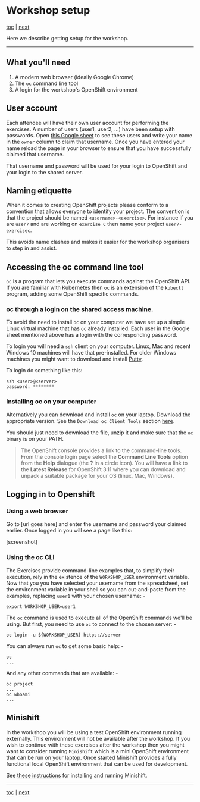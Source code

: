 # Workshop setup

[toc](../README.md) | [next](../tutorial-1/README.md)

Here we describe getting setup for the workshop.

---

## What you'll need

1. A modern web browser (ideally Google Chrome)
2. The `oc` command line tool
3. A login for the workshop's OpenShift environment

## User account

Each attendee will have their own user account for performing the exercises.
A number of users  (user1, user2, ...) have been setup with passwords. Open 
[this Google sheet](https://docs.google.com/spreadsheets/d/1HUgsfSz3dyRDPXQq55t_bGhoDw9CS7U6d1oHadJg94s)
to see these users and write your name in the `owner` column to claim that username.
Once you have entered  your name reload the page in your browser to ensure that
you have successfully claimed that username.

That username and password will be used for your login to OpenShift
and your login to the shared server.

## Naming etiquette

When it comes to creating OpenShift projects please conform to a convention
that allows everyone to identify your project. The convention is that the
project should be named `<username>-<exercise>`. For instance if you are `user7`
and  are working on `exercise C` then name your project `user7-exercisec`.

This avoids name clashes and makes it easier for the workshop organisers to
step in and assist. 

## Accessing the oc command line tool

`oc` is a program that lets you execute commands against the OpenShift API.
If you are familiar with Kubernetes then `oc` is an extension of the `kubectl`
program, adding some OpenShift specific commands.

### oc through a login on the shared access machine.

To avoid the need to install `oc` on your computer we have set up a simple
Linux virtual machine that has `oc` already installed. Each user in the Google
sheet mentioned above has a login with the corresponding password.

To login you will need a `ssh` client on your computer. Linux, Mac and recent
Windows 10 machines will have that pre-installed. For older Windows machines
you might want to download and install 
[Putty](https://www.chiark.greenend.org.uk/~sgtatham/putty/latest.html).

To login do something like this:

    ssh <user>@<server>
    password: ********
    
### Installing oc on your computer

Alternatively you can download and install `oc` on your laptop.
Download the appropriate version. See the `Download oc Client Tools` section
[here](https://www.okd.io/download.html).

You should just need to download the file, unzip it and make sure
that the `oc` binary is on your PATH.

>   The OpenShift console provides a link to the command-line tools.
    From the console login page select the **Command Line Tools** option
    from the **Help** dialogue (the **?** in a circle icon). You will have a
    link to the **Latest Release** for OpenShift 3.11 where you can download
    and unpack a suitable package for your OS (linux, Mac, Windows).

## Logging in to Openshift

### Using a web browser

Go to [url goes here] and enter the username and password your claimed earlier.
Once logged in you will see a page like this:

[screenshot]

### Using the oc CLI
The Exercises provide command-line examples that, to simplify their execution,
rely in the existence of the `WORKSHOP_USER` environment variable. Now that you
you have selected your username from the spreadsheet, set the environment
variable in your shell so you can cut-and-paste from the examples, replacing
`user1` with your chosen username: -

    export WORKSHOP_USER=user1

The `oc` command is used to execute all of the OpenShift commands we'll be using.
But first, you need to use `oc` to connect to the chosen server: -

    oc login -u ${WORKSHOP_USER} https://server 

You can always run `oc` to get some basic help: -
    
    oc
    ...

And any other commands that are available: -

    oc project
    ...
    oc whoami
    ...

## Minishift

In the workshop you will be using a test OpenShift environment running externally.
This environment will not be available after the workshop. If you wish to continue with these
exercises after the workshop then you might want to consider running `Minishift` which is a mini
OpenShift environment that can be run on your laptop. Once started Minishift provides a fully
functional local OpenShift environment that can be used for development.

See [these instructions](https://docs.okd.io/latest/minishift/getting-started/installing.html)
for installing and running Minishift.

---

[toc](../README.md) | [next](../tutorial-1/README.md)
